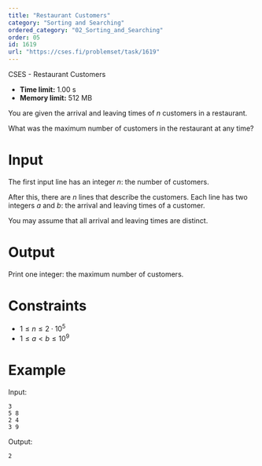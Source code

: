 ```yaml
---
title: "Restaurant Customers"
category: "Sorting and Searching"
ordered_category: "02_Sorting_and_Searching"
order: 05
id: 1619
url: "https://cses.fi/problemset/task/1619"
---
```


CSES - Restaurant Customers

  * **Time limit:** 1.00 s
  * **Memory limit:** 512 MB

You are given the arrival and leaving times of $n$ customers in a restaurant.

What was the maximum number of customers in the restaurant at any time?

# Input

The first input line has an integer $n$: the number of customers.

After this, there are $n$ lines that describe the customers. Each line has two
integers $a$ and $b$: the arrival and leaving times of a customer.

You may assume that all arrival and leaving times are distinct.

# Output

Print one integer: the maximum number of customers.

# Constraints

  * $1 \le n \le 2 \cdot 10^5$
  * $1 \le a < b \le 10^9$

# Example

Input:

    
    
    3
    5 8
    2 4
    3 9
    

Output:

    
    
    2
    

